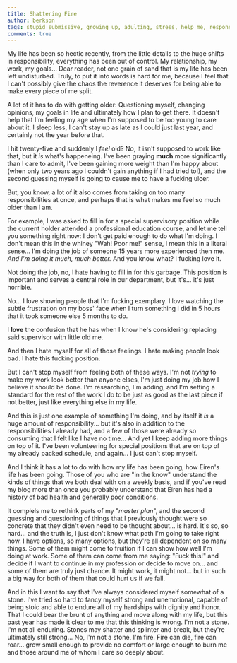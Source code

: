 ```yaml
---
title: Shattering Fire
author: berkson
tags: stupid submissive, growing up, adulting, stress, help me, responsibility
comments: true
---
```


My life has been so hectic recently, from the little details to the huge shifts in responsibility, everything has been out of control.  My relationship, my work, my goals... Dear reader, not one grain of sand that is my life has been left undisturbed.  Truly, to put it into words is hard for me, because I feel that I can't possibly give the chaos the reverence it deserves for being able to make every piece of me split.

A lot of it has to do with getting older: Questioning myself, changing opinions, my goals in life and ultimately how I plan to get there.  It doesn't help that I'm feeling my age when I'm supposed to be too young to care about it.  I sleep less, I can't stay up as late as I could just last year, and certainly not the year before that.

I hit twenty-five and suddenly I *feel* old?  No, it isn't supposed to work like that, but it *is* what's happeneing.  I've been graying **much** more significantly than I care to admit, I've been gaining more weight than I'm happy about (when only two years ago I couldn't gain anything if I had tried to!), and the second guessing myself is going to cause me to have a fucking ulcer.

But, you know, a lot of it also comes from taking on too many responsibilities at once, and perhaps that is what makes me feel so much older than I am.

For example, I was asked to fill in for a special supervisory position while the current holder attended a professional education course, and let me tell you something right now: I don't get paid enough to do what I'm doing.  I don't mean this in the whiney "Wah! Poor me!" sense, I mean this in a literal sense...  I'm doing the job of someone 15 years more experienced then me.  *And I'm doing it much, much better.*  And you know what?  I fucking love it.

Not doing the job, no, I hate having to fill in for this garbage.  This position is important and serves a central role in our department, but it's... it's just horrible.

No... I love showing people that I'm fucking exemplary.  I love watching the subtle frustration on my boss' face when I turn something I did in 5 hours that it took someone else 5 months to do.

I **love** the confusion that he has when I know he's considering replacing said supervisor with little old me.

And then I hate myself for all of those feelings.  I hate making people look bad.  I hate this fucking position.

But I can't stop myself from feeling both of these ways.  I'm not *trying* to make my work look better than anyone elses, I'm just doing my job how I believe it should be done.  I'm researching, I'm adding, and I'm setting a standard for the rest of the work I do to be just as good as the last piece if not better, just like everything else in my life.

And this is just one example of something I'm doing, and by itself it *is* a huge amount of responsibility... but it's also in addition to the responsibilities I already had, and a few of those were already so consuming that I felt like I have no time...  And yet I keep adding more things on top of it.  I've been volunteering for special positions that are on top of my already packed schedule, and again... I just can't stop myself.

And I think it has a lot to do with how my life has been going, how Eiren's life has been going.  Those of you who are "in the know" understand the kinds of things that we both deal with on a weekly basis, and if you've read my blog more than once you probably understand that Eiren has had a history of bad health and generally poor conditions.

It complels me to rethink parts of my "*master plan*", and the second guessing and questioning of things that I previously thought were so concrete that they didn't even need to be thought about... is hard.  It's so, so hard... and the truth is, I just don't know what path I'm going to take right now.  I have options, so many options, but they're all dependent on so many things.  Some of them might come to fruition if I can show how well I'm doing at work.  Some of them can come from me saying: "Fuck this!" and decide if I want to continue in my profession or decide to move on... and some of them are truly just chance.  It might work, it might not... but in such a big way for both of them that could hurt us if we fall.

And in this I want to say that I've always considered myself somewhat of a stone.  I've tried so hard to fancy myself strong and unemotional, capable of being stoic and able to endure all of my hardships with dignity and honor.  That I could bear the brunt of anything and move along with my life, but this past year has made it clear to me that this thinking is wrong.  I'm not a stone.  I'm not all enduring.  Stones may shatter and splinter and break, but they're ultimately still strong... No, I'm not a stone, I'm fire.  Fire can die, fire can roar... grow small enough to provide no comfort or large enough to burn me and those around me of whom I care so deeply about.
